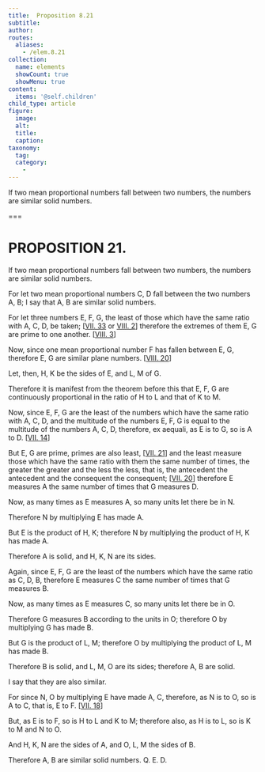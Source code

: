 ```yaml
---
title:  Proposition 8.21
subtitle: 
author:
routes:
  aliases:
    - /elem.8.21
collection:
  name: elements
  showCount: true
  showMenu: true
content:
  items: '@self.children'
child_type: article
figure:
  image:
  alt:
  title:
  caption:
taxonomy:
  tag:
  category:
    - 
---
```


<p>
       <hi rend="ital">If two mean proportional numbers fall between two numbers, the numbers are similar solid numbers.</hi>
      </p>

===

<h1>PROPOSITION 21.</h1>
<p>
       <span class="ital">If two mean proportional numbers fall between two numbers, the numbers are similar solid numbers.</span>
      </p>

<p>For let two mean proportional numbers <span class="ital">C</span>, <span class="ital">D</span> fall between the two numbers <span class="ital">A</span>, <span class="ital">B</span>; I say that <span class="ital">A</span>, <span class="ital">B</span> are similar solid numbers. 
      </p>

<p>For let three numbers <span class="ital">E</span>, <span class="ital">F</span>, <span class="ital">G</span>, the least of those which have the same ratio with <span class="ital">A</span>, <span class="ital">C</span>, <span class="ital">D</span>, be taken; [<a href="/elem.7.33">VII. 33</a> or <a href="/elem.8.2">VIII. 2</a>] therefore the extremes of them <span class="ital">E</span>, <span class="ital">G</span> are prime to one another. [<a href="/elem.8.3">VIII. 3</a>] </p>

<p>Now, since one mean proportional number <span class="ital">F</span> has fallen between <span class="ital">E</span>, <span class="ital">G</span>, therefore <span class="ital">E</span>, <span class="ital">G</span> are similar plane numbers. [<a href="/elem.8.20">VIII. 20</a>] </p>

<p>Let, then, <span class="ital">H</span>, <span class="ital">K</span> be the sides of <span class="ital">E</span>, and <span class="ital">L</span>, <span class="ital">M</span> of <span class="ital">G</span>. </p>

<p>Therefore it is manifest from the theorem before this that <span class="ital">E</span>, <span class="ital">F</span>, <span class="ital">G</span> are continuously proportional in the ratio of <span class="ital">H</span> to <span class="ital">L</span> and that of <span class="ital">K</span> to <span class="ital">M</span>. </p>

<p>Now, since <span class="ital">E</span>, <span class="ital">F</span>, <span class="ital">G</span> are the least of the numbers which have the same ratio with <span class="ital">A</span>, <span class="ital">C</span>, <span class="ital">D</span>, and the multitude of the numbers <span class="ital">E</span>, <span class="ital">F</span>, <span class="ital">G</span> is equal to the multitude of the numbers <span class="ital">A</span>, <span class="ital">C</span>, <span class="ital">D</span>, therefore, <foreign lang="la">ex aequali</foreign>, as <span class="ital">E</span> is to <span class="ital">G</span>, so is <span class="ital">A</span> to <span class="ital">D</span>. [<a href="/elem.7.14">VII. 14</a>] </p>

<p>But <span class="ital">E</span>, <span class="ital">G</span> are prime, primes are also least, [<a href="/elem.7.21">VII. 21</a>] and the least measure those which have the same ratio with <pb n="378"/>them the same number of times, the greater the greater and the less the less, that is, the antecedent the antecedent and the consequent the consequent; [<a href="/elem.7.20">VII. 20</a>] therefore <span class="ital">E</span> measures <span class="ital">A</span> the same number of times that <span class="ital">G</span> measures <span class="ital">D</span>. </p>

<p>Now, as many times as <span class="ital">E</span> measures <span class="ital">A</span>, so many units let there be in <span class="ital">N</span>. </p>

<p>Therefore <span class="ital">N</span> by multiplying <span class="ital">E</span> has made <span class="ital">A</span>. </p>

<p>But <span class="ital">E</span> is the product of <span class="ital">H</span>, <span class="ital">K</span>; therefore <span class="ital">N</span> by multiplying the product of <span class="ital">H</span>, <span class="ital">K</span> has made <span class="ital">A</span>. </p>

<p>Therefore <span class="ital">A</span> is solid, and <span class="ital">H</span>, <span class="ital">K</span>, <span class="ital">N</span> are its sides. </p>

<p>Again, since <span class="ital">E</span>, <span class="ital">F</span>, <span class="ital">G</span> are the least of the numbers which have the same ratio as <span class="ital">C</span>, <span class="ital">D</span>, <span class="ital">B</span>, therefore <span class="ital">E</span> measures <span class="ital">C</span> the same number of times that <span class="ital">G</span> measures <span class="ital">B</span>. </p>

<p>Now, as many times as <span class="ital">E</span> measures <span class="ital">C</span>, so many units let there be in <span class="ital">O</span>. </p>

<p>Therefore <span class="ital">G</span> measures <span class="ital">B</span> according to the units in <span class="ital">O</span>; therefore <span class="ital">O</span> by multiplying <span class="ital">G</span> has made <span class="ital">B</span>. </p>

<p>But <span class="ital">G</span> is the product of <span class="ital">L</span>, <span class="ital">M</span>; therefore <span class="ital">O</span> by multiplying the product of <span class="ital">L</span>, <span class="ital">M</span> has made <span class="ital">B</span>. </p>

<p>Therefore <span class="ital">B</span> is solid, and <span class="ital">L</span>, <span class="ital">M</span>, <span class="ital">O</span> are its sides; therefore <span class="ital">A</span>, <span class="ital">B</span> are solid. </p>

<p>I say that they are also similar. </p>

<p>For since <span class="ital">N</span>, <span class="ital">O</span> by multiplying <span class="ital">E</span> have made <span class="ital">A</span>, <span class="ital">C</span>, therefore, as <span class="ital">N</span> is to <span class="ital">O</span>, so is <span class="ital">A</span> to <span class="ital">C</span>, that is, <span class="ital">E</span> to <span class="ital">F</span>. [<a href="/elem.7.18">VII. 18</a>] </p>

<p>But, as <span class="ital">E</span> is to <span class="ital">F</span>, so is <span class="ital">H</span> to <span class="ital">L</span> and <span class="ital">K</span> to <span class="ital">M</span>; therefore also, as <span class="ital">H</span> is to <span class="ital">L</span>, so is <span class="ital">K</span> to <span class="ital">M</span> and <span class="ital">N</span> to <span class="ital">O</span>. </p>

<p>And <span class="ital">H</span>, <span class="ital">K</span>, <span class="ital">N</span> are the sides of <span class="ital">A</span>, and <span class="ital">O</span>, <span class="ital">L</span>, <span class="ital">M</span> the sides of <span class="ital">B</span>. </p>

<p>Therefore <span class="ital">A</span>, <span class="ital">B</span> are similar solid numbers. Q. E. D.</p>
